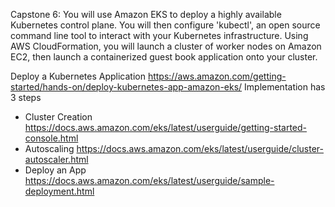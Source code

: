 Capstone 6:
You will use Amazon EKS to deploy a highly available Kubernetes control plane. 
You will then configure 'kubectl', an open source command line tool to interact with your Kubernetes infrastructure. 
Using AWS CloudFormation, you will launch a cluster of worker nodes on Amazon EC2, then launch a containerized guest book application onto your cluster.

Deploy a Kubernetes Application https://aws.amazon.com/getting-started/hands-on/deploy-kubernetes-app-amazon-eks/
Implementation has 3 steps
* Cluster Creation https://docs.aws.amazon.com/eks/latest/userguide/getting-started-console.html
* Autoscaling https://docs.aws.amazon.com/eks/latest/userguide/cluster-autoscaler.html
* Deploy an App https://docs.aws.amazon.com/eks/latest/userguide/sample-deployment.html
